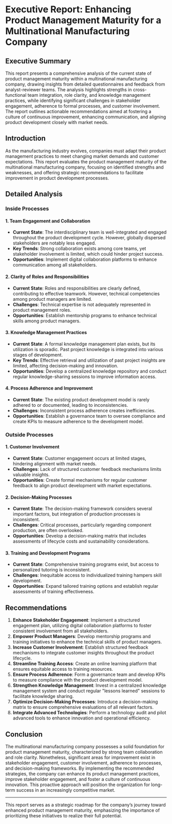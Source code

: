 # Executive Report: Enhancing Product Management Maturity for a Multinational Manufacturing Company

## Executive Summary
This report presents a comprehensive analysis of the current state of product management maturity within a multinational manufacturing company, drawing insights from detailed questionnaires and feedback from analyst-reviewer teams. The analysis highlights strengths in cross-functional team integration, role clarity, and knowledge management practices, while identifying significant challenges in stakeholder engagement, adherence to formal processes, and customer involvement. The report outlines actionable recommendations aimed at fostering a culture of continuous improvement, enhancing communication, and aligning product development closely with market needs.

## Introduction
As the manufacturing industry evolves, companies must adapt their product management practices to meet changing market demands and customer expectations. This report evaluates the product management maturity of the multinational manufacturing company, focusing on identified strengths and weaknesses, and offering strategic recommendations to facilitate improvement in product development processes.

## Detailed Analysis

### Inside Processes

#### 1. **Team Engagement and Collaboration**
- **Current State**: The interdisciplinary team is well-integrated and engaged throughout the product development cycle. However, globally dispersed stakeholders are notably less engaged.
- **Key Trends**: Strong collaboration exists among core teams, yet stakeholder involvement is limited, which could hinder project success.
- **Opportunities**: Implement digital collaboration platforms to enhance communication among all stakeholders.

#### 2. **Clarity of Roles and Responsibilities**
- **Current State**: Roles and responsibilities are clearly defined, contributing to effective teamwork. However, technical competencies among product managers are limited.
- **Challenges**: Technical expertise is not adequately represented in product management roles.
- **Opportunities**: Establish mentorship programs to enhance technical skills among product managers.

#### 3. **Knowledge Management Practices**
- **Current State**: A formal knowledge management plan exists, but its utilization is sporadic. Past project knowledge is integrated into various stages of development.
- **Key Trends**: Effective retrieval and utilization of past project insights are limited, affecting decision-making and innovation.
- **Opportunities**: Develop a centralized knowledge repository and conduct regular knowledge-sharing sessions to improve information access.

#### 4. **Process Adherence and Improvement**
- **Current State**: The existing product development model is rarely adhered to or documented, leading to inconsistencies.
- **Challenges**: Inconsistent process adherence creates inefficiencies.
- **Opportunities**: Establish a governance team to oversee compliance and create KPIs to measure adherence to the development model.

### Outside Processes

#### 1. **Customer Involvement**
- **Current State**: Customer engagement occurs at limited stages, hindering alignment with market needs.
- **Challenges**: Lack of structured customer feedback mechanisms limits valuable insights.
- **Opportunities**: Create formal mechanisms for regular customer feedback to align product development with market expectations.

#### 2. **Decision-Making Processes**
- **Current State**: The decision-making framework considers several important factors, but integration of production processes is inconsistent.
- **Challenges**: Critical processes, particularly regarding component production, are often overlooked.
- **Opportunities**: Develop a decision-making matrix that includes assessments of lifecycle costs and sustainability considerations.

#### 3. **Training and Development Programs**
- **Current State**: Comprehensive training programs exist, but access to personalized tutoring is inconsistent.
- **Challenges**: Inequitable access to individualized training hampers skill development.
- **Opportunities**: Expand tailored training options and establish regular assessments of training effectiveness.

## Recommendations
1. **Enhance Stakeholder Engagement**: Implement a structured engagement plan, utilizing digital collaboration platforms to foster consistent involvement from all stakeholders.
2. **Empower Product Managers**: Develop mentorship programs and training initiatives to enhance the technical skills of product managers.
3. **Increase Customer Involvement**: Establish structured feedback mechanisms to integrate customer insights throughout the product lifecycle.
4. **Streamline Training Access**: Create an online learning platform that ensures equitable access to training resources.
5. **Ensure Process Adherence**: Form a governance team and develop KPIs to measure compliance with the product development model.
6. **Strengthen Knowledge Management**: Invest in a centralized knowledge management system and conduct regular "lessons learned" sessions to facilitate knowledge sharing.
7. **Optimize Decision-Making Processes**: Introduce a decision-making matrix to ensure comprehensive evaluations of all relevant factors.
8. **Integrate Advanced Technologies**: Perform a technology audit and pilot advanced tools to enhance innovation and operational efficiency.

## Conclusion
The multinational manufacturing company possesses a solid foundation for product management maturity, characterized by strong team collaboration and role clarity. Nonetheless, significant areas for improvement exist in stakeholder engagement, customer involvement, adherence to processes, and decision-making frameworks. By implementing the recommended strategies, the company can enhance its product management practices, improve stakeholder engagement, and foster a culture of continuous innovation. This proactive approach will position the organization for long-term success in an increasingly competitive market.

--- 

This report serves as a strategic roadmap for the company’s journey toward enhanced product management maturity, emphasizing the importance of prioritizing these initiatives to realize their full potential.